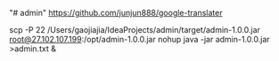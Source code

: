 "# admin" 
https://github.com/junjun888/google-translater

scp -P 22 /Users/gaojiajia/IdeaProjects/admin/target/admin-1.0.0.jar root@27.102.107.199:/opt/admin-1.0.0.jar
nohup java -jar admin-1.0.0.jar >admin.txt &